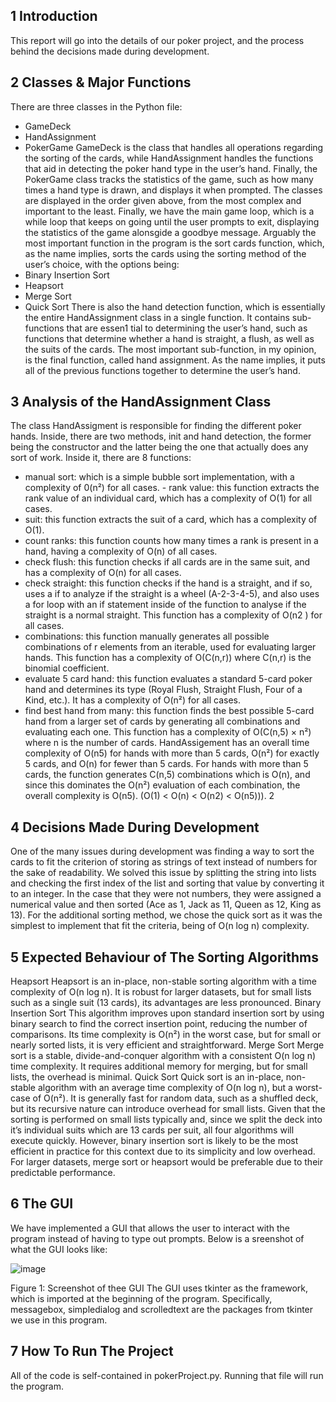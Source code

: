 ## 1 Introduction

This report will go into the details of our poker project, and the process behind
the decisions made during development.

## 2 Classes & Major Functions

There are three classes in the Python file:
- GameDeck
- HandAssignment
- PokerGame
GameDeck is the class that handles all operations regarding the sorting of the
cards, while HandAssignment handles the functions that aid in detecting the
poker hand type in the user’s hand. Finally, the PokerGame class tracks the
statistics of the game, such as how many times a hand type is drawn, and displays it when prompted.
The classes are displayed in the order given above, from the most complex
and important to the least.
Finally, we have the main game loop, which is a while loop that keeps on going
until the user prompts to exit, displaying the statistics of the game alonsgide a
goodbye message.
Arguably the most important function in the program is the sort cards function, which, as the name implies, sorts the cards using the sorting method of
the user’s choice, with the options being:
- Binary Insertion Sort
- Heapsort
- Merge Sort
- Quick Sort
There is also the hand detection function, which is essentially the entire HandAssignment class in a single function. It contains sub-functions that are essen1
tial to determining the user’s hand, such as functions that determine whether a
hand is straight, a flush, as well as the suits of the cards. The most important
sub-function, in my opinion, is the final function, called hand assignment. As
the name implies, it puts all of the previous functions together to determine the
user’s hand.

## 3 Analysis of the HandAssignment Class

The class HandAssigment is responsible for finding the different poker hands.
Inside, there are two methods, init and hand detection, the former being the
constructor and the latter being the one that actually does any sort of work.
Inside it, there are 8 functions:
- manual sort: which is a simple bubble sort implementation, with a complexity
of 0(n²) for all cases. - rank value: this function extracts the rank value of an
individual card, which has a complexity of O(1) for all cases.
- suit: this function extracts the suit of a card, which has a complexity of O(1).
- count ranks: this function counts how many times a rank is present in a hand,
having a complexity of O(n) of all cases.
- check flush: this function checks if all cards are in the same suit, and has a
complexity of O(n) for all cases.
- check straight: this function checks if the hand is a straight, and if so, uses
a if to analyze if the straight is a wheel (A-2-3-4-5), and also uses a for loop
with an if statement inside of the function to analyse if the straight is a normal
straight. This function has a complexity of O(n2
) for all cases.
- combinations: this function manually generates all possible combinations of r
elements from an iterable, used for evaluating larger hands. This function has
a complexity of O(C(n,r)) where C(n,r) is the binomial coefficient.
- evaluate 5 card hand: this function evaluates a standard 5-card poker hand
and determines its type (Royal Flush, Straight Flush, Four of a Kind, etc.). It
has a complexity of O(n²) for all cases.
- find best hand from many: this function finds the best possible 5-card hand
from a larger set of cards by generating all combinations and evaluating each
one. This function has a complexity of O(C(n,5) × n²) where n is the number
of cards.
HandAssigement has an overall time complexity of O(n5) for hands with
more than 5 cards, O(n²) for exactly 5 cards, and O(n) for fewer than 5 cards.
For hands with more than 5 cards, the function generates C(n,5) combinations
which is O(n), and since this dominates the O(n²) evaluation of each combination, the overall complexity is O(n5). (O(1) < O(n) < O(n2) < O(n5))).
2

## 4 Decisions Made During Development

One of the many issues during development was finding a way to sort the cards
to fit the criterion of storing as strings of text instead of numbers for the sake of
readability. We solved this issue by splitting the string into lists and checking
the first index of the list and sorting that value by converting it to an integer.
In the case that they were not numbers, they were assigned a numerical value
and then sorted (Ace as 1, Jack as 11, Queen as 12, King as 13).
For the additional sorting method, we chose the quick sort as it was the
simplest to implement that fit the criteria, being of O(n log n) complexity.

## 5 Expected Behaviour of The Sorting Algorithms

Heapsort
Heapsort is an in-place, non-stable sorting algorithm with a time complexity of
O(n log n). It is robust for larger datasets, but for small lists such as a single
suit (13 cards), its advantages are less pronounced.
Binary Insertion Sort
This algorithm improves upon standard insertion sort by using binary search to
find the correct insertion point, reducing the number of comparisons. Its time
complexity is O(n²) in the worst case, but for small or nearly sorted lists, it is
very efficient and straightforward.
Merge Sort
Merge sort is a stable, divide-and-conquer algorithm with a consistent O(n log
n) time complexity. It requires additional memory for merging, but for small
lists, the overhead is minimal.
Quick Sort
Quick sort is an in-place, non-stable algorithm with an average time complexity
of O(n log n), but a worst-case of O(n²). It is generally fast for random data,
such as a shuffled deck, but its recursive nature can introduce overhead for small
lists.
Given that the sorting is performed on small lists typically and, since we
split the deck into it’s individual suits which are 13 cards per suit, all four
algorithms will execute quickly. However, binary insertion sort is likely to be
the most efficient in practice for this context due to its simplicity and low
overhead. For larger datasets, merge sort or heapsort would be preferable due
to their predictable performance.

## 6 The GUI

We have implemented a GUI that allows the user to interact with the program
instead of having to type out prompts. Below is a sreenshot of what the GUI
looks like:

![image](https://github.com/user-attachments/assets/221c696a-f083-4284-9465-000bf4210759)

Figure 1: Screenshot of thee GUI
The GUI uses tkinter as the framework, which is imported at the beginning
of the program. Specifically, messagebox, simpledialog and scrolledtext are the
packages from tkinter we use in this program.

## 7 How To Run The Project

All of the code is self-contained in pokerProject.py. Running that file will run
the program.
